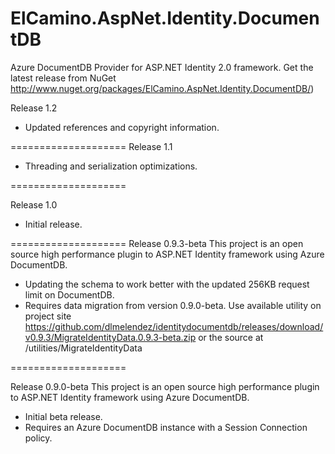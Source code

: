 ElCamino.AspNet.Identity.DocumentDB
==================

Azure DocumentDB Provider for ASP.NET Identity 2.0 framework. Get the latest release from NuGet http://www.nuget.org/packages/ElCamino.AspNet.Identity.DocumentDB/)

  Release 1.2
  * Updated references and copyright information.
  
====================
  Release 1.1
  * Threading and serialization optimizations.
  
====================

  Release 1.0
  * Initial release.
  
====================
  Release 0.9.3-beta This project is an open source high performance plugin to ASP.NET Identity framework using Azure DocumentDB.
  * Updating the schema to work better with the updated 256KB request limit on DocumentDB. 
  * Requires data migration from version 0.9.0-beta. Use available utility on project site https://github.com/dlmelendez/identitydocumentdb/releases/download/v0.9.3/MigrateIdentityData.0.9.3-beta.zip or the source at /utilities/MigrateIdentityData 

====================

  Release 0.9.0-beta This project is an open source high performance plugin to ASP.NET Identity framework using Azure DocumentDB.
  * Initial beta release.
  * Requires an Azure DocumentDB instance with a Session Connection policy.

